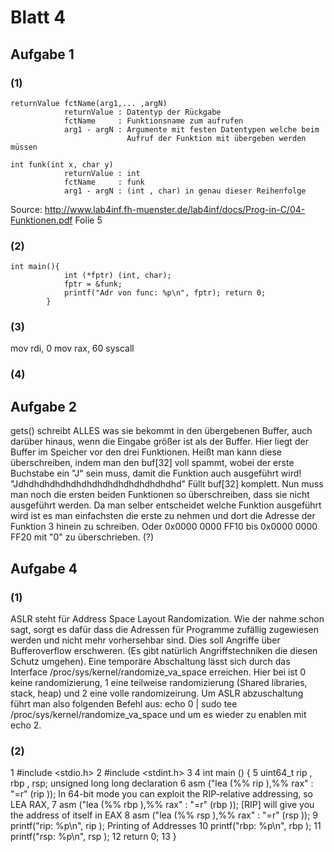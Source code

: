 # Blatt 4

## Aufgabe 1  
### (1)
```
returnValue fctName(arg1,... ,argN)  	
			returnValue	: Datentyp der Rückgabe  
			fctName 	: Funktionsname zum aufrufen  
			arg1 - argN	: Argumente mit festen Datentypen welche beim  
						  Aufruf der Funktion mit übergeben werden müssen  

int funk(int x, char y)  
			returnValue	: int  
			fctName 	: funk  
			arg1 - argN	: (int , char) in genau dieser Reihenfolge
```

Source: http://www.lab4inf.fh-muenster.de/lab4inf/docs/Prog-in-C/04-Funktionen.pdf Folie 5  

### (2)
```
int main(){
			int (*fptr) (int, char);
			fptr = &funk;
			printf("Adr von func: %p\n", fptr); return 0;
		}
```

### (3)
mov rdi, 0
mov rax, 60
syscall

### (4)

## Aufgabe 2
	
gets() schreibt ALLES was sie bekommt in den übergebenen Buffer, auch darüber hinaus, wenn die Eingabe größer ist als der Buffer. Hier liegt der Buffer im Speicher vor den drei Funktionen. Heißt man kann diese überschreiben, indem man den buf[32] voll spammt, wobei der erste Buchstabe ein "J" sein muss, damit die Funktion auch ausgeführt wird! "Jdhdhdhdhdhdhdhdhdhdhdhdhdhdhdhd" Füllt buf[32] komplett. Nun muss man noch die ersten beiden Funktionen so überschreiben, dass sie nicht ausgeführt werden. Da man selber entscheidet welche Funktion ausgeführt wird ist es man einfachsten die erste zu nehmen und dort die Adresse der Funktion 3  hinein zu schreiben. Oder 0x0000 0000 FF10 bis 0x0000 0000 FF20 mit "0" zu überschrieben. (?)

## Aufgabe 4
### (1)
ASLR steht für Address Space Layout Randomization. Wie der nahme schon sagt, sorgt es dafür dass die Adressen für Programme zufällig zugewiesen werden und nicht mehr vorhersehbar sind. Dies soll Angriffe über Bufferoverflow erschweren. (Es gibt natürlich Angriffstechniken die diesen Schutz umgehen).
Eine temporäre Abschaltung lässt sich durch das Interface /proc/sys/kernel/randomize_va_space erreichen. Hier bei ist 0 keine randomizierung, 1 eine teilweise randomizierung (Shared libraries, stack, heap) und 2 eine volle randomizeirung. 
Um ASLR abzuschaltung führt man also folgenden Befehl aus:
echo 0 | sudo tee /proc/sys/kernel/randomize_va_space
und um es wieder zu enablen mit echo 2.

### (2)
1 #include <stdio.h>
2 #include <stdint.h>
3
4 int main () {
5 uint64_t rip , rbp , rsp;					unsigned long long declaration
6 asm ("lea (%% rip ),%% rax" : "=r" (rip ));			In 64-bit mode you can exploit the RIP-relative addressing, so LEA RAX,	7 asm ("lea (%% rbp ),%% rax" : "=r" (rbp ));			[RIP] will give you the address of itself in EAX
8 asm ("lea (%% rsp ),%% rax" : "=r" (rsp ));
9 printf("rip: %p\n", rip );					Printing of Addresses
10 printf("rbp: %p\n", rbp );
11 printf("rsp: %p\n", rsp );
12 return 0;
13 }

